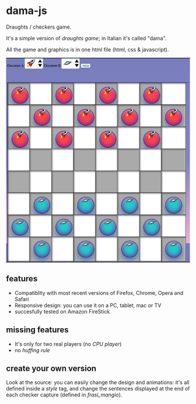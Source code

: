 # dama-js

Draughts / checkers game.

It's a simple version of *draughts game*; in Italian it's called "dama".

All the game and graphics is in one html file (html, css & javascript).

![Screenshot.png](Screenshot.png)
## features

- Compatiblity with most recent versions of Firefox, Chrome, Opera and Safari
- Responsive design: you can use it on a PC, tablet, mac or TV
- succesfully tested on Amazon FireStick

## missing features

- It's only for two real players (no *CPU player*)
- no *huffing rule*

## create your own version

Look at the source: you can easily change the design and animations: it's all defined inside a *style* tag,
and change the sentences displayed at the end of each checker capture (defined in *frasi_mangio*).
